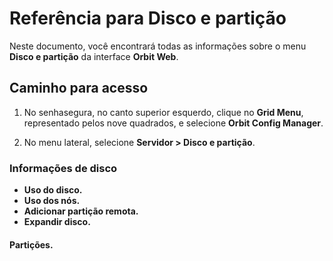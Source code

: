 # Referência para Disco e partição

Neste documento, você encontrará todas as informações sobre o menu **Disco e partição** da interface **Orbit Web**.

## Caminho para acesso

1. No senhasegura, no canto superior esquerdo, clique no **Grid Menu**, representado pelos nove quadrados, e selecione **Orbit Config Manager**.

1. No menu lateral, selecione **Servidor > Disco e partição**.

### Informações de disco

* **Uso do disco.**
* **Uso dos nós.**
* **Adicionar partição remota.**
* **Expandir disco.**

#### Partições.
